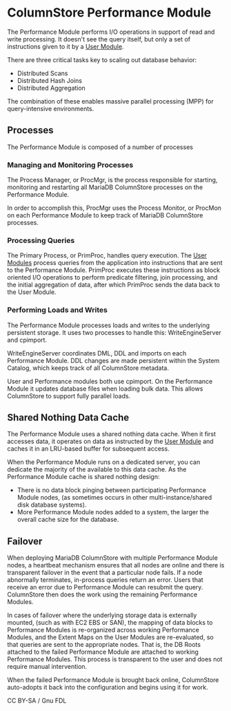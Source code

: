 
# ColumnStore Performance Module


The Performance Module performs I/O operations in support of read and write processing. It doesn't see the query itself, but only a set of instructions given to it by a [User Module](columnstore-user-module.md).


There are three critical tasks key to scaling out database behavior:


* Distributed Scans
* Distributed Hash Joins
* Distributed Aggregation


The combination of these enables massive parallel processing (MPP) for query-intensive environments.


## Processes


The Performance Module is composed of a number of processes


### Managing and Monitoring Processes


The Process Manager, or ProcMgr, is the process responsible for starting, monitoring and restarting all MariaDB ColumnStore processes on the Performance Module.


In order to accomplish this, ProcMgr uses the Process Monitor, or ProcMon on each Performance Module to keep track of MariaDB ColumnStore processes.


### Processing Queries


The Primary Process, or PrimProc, handles query execution. The [User Modules](columnstore-user-module.md) process queries from the application into instructions that are sent to the Performance Module. PrimProc executes these instructions as block oriented I/O operations to perform predicate filtering, join processing, and the initial aggregation of data, after which PrimProc sends the data back to the User Module.


### Performing Loads and Writes


The Performance Module processes loads and writes to the underlying persistent storage. It uses two processes to handle this: WriteEngineServer and cpimport.


WriteEngineServer coordinates DML, DDL and imports on each Performance Module. DDL changes are made persistent within the System Catalog, which keeps track of all ColumnStore metadata.


User and Performance modules both use cpimport. On the Performance Module it updates database files when loading bulk data. This allows ColumnStore to support fully parallel loads.


## Shared Nothing Data Cache


The Performance Module uses a shared nothing data cache. When it first accesses data, it operates on data as instructed by the [User Module](columnstore-user-module.md) and caches it in an LRU-based buffer for subsequent access.


When the Performance Module runs on a dedicated server, you can dedicate the majority of the available to this data cache. As the Performance Module cache is shared nothing design:


* There is no data block pinging between participating Performance Module nodes, (as sometimes occurs in other multi-instance/shared disk database systems).
* More Performance Module nodes added to a system, the larger the overall cache size for the database.


## Failover


When deploying MariaDB ColumnStore with multiple Performance Module nodes, a heartbeat mechanism ensures that all nodes are online and there is transparent failover in the event that a particular node fails. If a node abnormally terminates, in-process queries return an error. Users that receive an error due to Performance Module can resubmit the query. ColumnStore then does the work using the remaining Performance Modules.


In cases of failover where the underlying storage data is externally mounted, (such as with EC2 EBS or SAN), the mapping of data blocks to Performance Modules is re-organized across working Performance Modules, and the Extent Maps on the User Modules are re-evaluated, so that queries are sent to the appropriate nodes. That is, the DB Roots attached to the failed Performance Module are attached to working Performance Modules. This process is transparent to the user and does not require manual intervention.


When the failed Performance Module is brought back online, ColumnStore auto-adopts it back into the configuration and begins using it for work.


CC BY-SA / Gnu FDL

